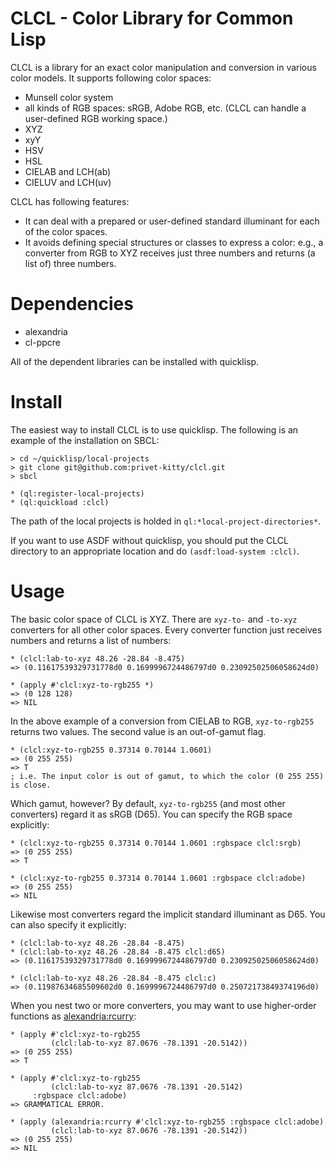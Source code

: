 CLCL - Color Library for Common Lisp
====

CLCL is a library for an exact color manipulation and conversion in various color models. It supports following color spaces:

* Munsell color system
* all kinds of RGB spaces: sRGB, Adobe RGB, etc. (CLCL can handle a user-defined RGB working space.)
* XYZ
* xyY
* HSV
* HSL
* CIELAB and LCH(ab)
* CIELUV and LCH(uv)

CLCL has following features:

* It can deal with a prepared or user-defined standard illuminant for each of the color spaces.
* It avoids defining special structures or classes to express a color: e.g., a converter from RGB to XYZ receives just three numbers and returns (a list of) three numbers. 

# Dependencies
* alexandria
* cl-ppcre

All of the dependent libraries can be installed with quicklisp.

# Install

The easiest way to install CLCL is to use quicklisp. The following is an example of the installation on SBCL:

    > cd ~/quicklisp/local-projects
    > git clone git@github.com:privet-kitty/clcl.git
    > sbcl
    
    * (ql:register-local-projects)
    * (ql:quickload :clcl)

The path of the local projects is holded in `ql:*local-project-directories*`.

If you want to use ASDF without quicklisp, you should put the CLCL directory to an appropriate location and do `(asdf:load-system :clcl)`.

# Usage

The basic color space of CLCL is XYZ. There are `xyz-to-` and `-to-xyz` converters for all other color spaces. Every converter function just receives numbers and returns a list of numbers:

    * (clcl:lab-to-xyz 48.26 -28.84 -8.475)
    => (0.11617539329731778d0 0.1699996724486797d0 0.23092502506058624d0)

    * (apply #'clcl:xyz-to-rgb255 *)
    => (0 128 128)
    => NIL

In the above example of a conversion from CIELAB to RGB, `xyz-to-rgb255` returns two values. The second value is an out-of-gamut flag.

    * (clcl:xyz-to-rgb255 0.37314 0.70144 1.0601)
    => (0 255 255)
    => T
    ; i.e. The input color is out of gamut, to which the color (0 255 255) is close.

Which gamut, however? By default, `xyz-to-rgb255` (and most other converters) regard it as sRGB (D65). You can specify the RGB space explicitly:

    * (clcl:xyz-to-rgb255 0.37314 0.70144 1.0601 :rgbspace clcl:srgb)
    => (0 255 255)
    => T 

    * (clcl:xyz-to-rgb255 0.37314 0.70144 1.0601 :rgbspace clcl:adobe)
    => (0 255 255)
    => NIL

Likewise most converters regard the implicit standard illuminant as D65. You can also specify it explicitly:

    * (clcl:lab-to-xyz 48.26 -28.84 -8.475)
    * (clcl:lab-to-xyz 48.26 -28.84 -8.475 clcl:d65)
    => (0.11617539329731778d0 0.1699996724486797d0 0.23092502506058624d0)

    * (clcl:lab-to-xyz 48.26 -28.84 -8.475 clcl:c)
    => (0.11987634685509602d0 0.1699996724486797d0 0.25072173849374196d0)

When you nest two or more converters, you may want to use higher-order functions as [alexandria:rcurry](https://common-lisp.net/project/alexandria/draft/alexandria.html#index-rcurry-61):

    * (apply #'clcl:xyz-to-rgb255
             (clcl:lab-to-xyz 87.0676 -78.1391 -20.5142))
    => (0 255 255)
    => T

    * (apply #'clcl:xyz-to-rgb255
             (clcl:lab-to-xyz 87.0676 -78.1391 -20.5142)
	     :rgbspace clcl:adobe)
    => GRAMMATICAL ERROR.

    * (apply (alexandria:rcurry #'clcl:xyz-to-rgb255 :rgbspace clcl:adobe)
             (clcl:lab-to-xyz 87.0676 -78.1391 -20.5142))
    => (0 255 255)
    => NIL
